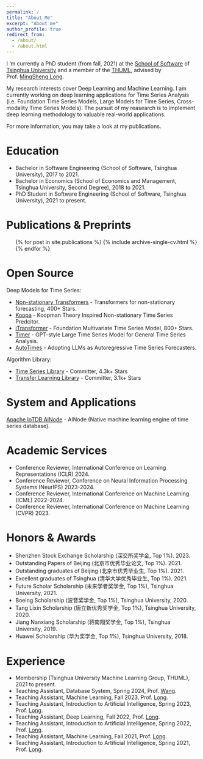 ```yaml
---
permalink: /
title: "About Me"
excerpt: "About me"
author_profile: true
redirect_from: 
  - /about/
  - /about.html
---
```


I ‘m currently a PhD student (from fall, 2021) at the [School of Software](https://www.thss.tsinghua.edu.cn/en/) of [Tsinghua University](https://www.tsinghua.edu.cn/en/) and a member of the [THUML](https://thuml.ai/), advised by Prof. [MingSheng Long](http://ise.thss.tsinghua.edu.cn/~mlong/). 

My research interests cover Deep Learning and Machine Learning. I am currently working on deep learning applications for Time Series Analysis (i.e. Foundation Time Series Models, Large Models for Time Series, Cross-modality Time Series Models). The pursuit of my reasearch is to implement deep learning methodology to valuable real-world applications.

For more information, you may take a look at my publications.

Education
======

* Bachelor in Software Engineering (School of Software, Tsinghua University), 2017 to 2021.
* Bachelor in Economics (School of Economics and Management, Tsinghua University, Second Degree), 2018 to 2021.
* PhD Student in Software Engineering (School of Software, Tsinghua University), 2021 to present.


Publications & Preprints
======
  <ul>{% for post in site.publications %}
    {% include archive-single-cv.html %}
  {% endfor %}</ul>

Open Source
======
Deep Models for Time Series:
* [Non-stationary Transformers](https://github.com/thuml/Nonstationary_Transformers) - Transformers for non-stationary forecasting, 400+ Stars.
* [Koopa](https://github.com/thuml/Koopa) - Koopman Theory Inspired Non-stationary Time Series Predcitor.
* [iTransformer](https://github.com/thuml/iTransformer) - Foundation Multivariate Time Series Model, 800+ Stars.
* [Timer](https://github.com/thuml/Timer) - GPT-style Large Time Series Model for General Time Series Analysis.
* [AutoTimes](https://github.com/thuml/AutoTimes) - Adopting LLMs as Autoregressive Time Series Forecasters.

Algorithm Library:
* [Time Series Library](https://github.com/thuml/Time-Series-Library) - Committer, 4.3k+ Stars
* [Transfer Learning Library](https://github.com/thuml/Transfer-Learning-Library) - Committer, 3.1k+ Stars

System and Applications
======
[Apache IoTDB AINode](https://mp.weixin.qq.com/s/mC5WZwM0ch7FdpJhFKSzLw) - AINode (Native machine learning engine of time series database).

Academic Services
======
* Conference Reviewer, International Conference on Learning Representations (ICLR) 2024.
* Conference Reviewer, Conference on Neural Information Processing Systems (NeurIPS) 2023-2024.
* Conference Reviewer, International Conference on Machine Learning (ICML) 2022-2024.
* Conference Reviewer, International Conference on Machine Learning (CVPR) 2023.

Honors & Awards
======
* Shenzhen Stock Exchange Scholarship (深交所奖学金, Top 1%). 2023.
* Outstanding Papers of Beijing (北京市优秀毕业论文, Top 1%). 2021.
* Outstanding graduates of Beijing (北京市优秀毕业生, Top 1%). 2021.
* Excellent graduates of Tsinghua (清华大学优秀毕业生, Top 1%). 2021.
* Future Scholar Scholarship (未来学者奖学金, Top 1%), Tsinghua University, 2021.
* Boeing Scholarship (波音奖学金, Top 1%), Tsinghua University, 2020.
* Tang Lixin Scholarship (唐立新优秀奖学金, Top 1%), Tsinghua University, 2020.
* Jiang Nanxiang Scholarship (蒋南翔奖学金, Top 1%), Tsinghua University, 2019.
* Huawei Scholarship (华为奖学金, Top 1%), Tsinghua University, 2018.

Experience
======
* Membership (Tsinghua University Machine Learning Group, THUML), 2021 to present.
* Teaching Assistant, Database System, Spring 2024, Prof. [Wang](https://scholar.google.com/citations?user=MiovcboAAAAJ&hl=zh-CN).
* Teaching Assistant, Machine Learning, Fall 2023, Prof. [Long](http://ise.thss.tsinghua.edu.cn/~mlong/).
* Teaching Assistant, Introduction to Artificial Intelligence, Spring 2023, Prof. [Long](http://ise.thss.tsinghua.edu.cn/~mlong/).
* Teaching Assistant, Deep Learning, Fall 2022, Prof. [Long](http://ise.thss.tsinghua.edu.cn/~mlong/).
* Teaching Assistant, Introduction to Artificial Intelligence, Spring 2022, Prof. [Long](http://ise.thss.tsinghua.edu.cn/~mlong/).
* Teaching Assistant, Machine Learning, Fall 2021, Prof. [Long](http://ise.thss.tsinghua.edu.cn/~mlong/).
* Teaching Assistant, Introduction to Artificial Intelligence, Spring 2021, Prof. [Long](http://ise.thss.tsinghua.edu.cn/~mlong/).
